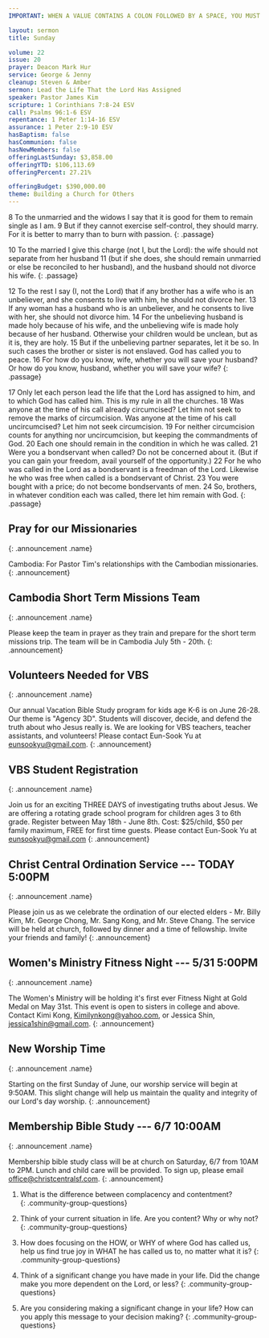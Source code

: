 ```yaml
---
IMPORTANT: WHEN A VALUE CONTAINS A COLON FOLLOWED BY A SPACE, YOU MUST USE &#58;

layout: sermon
title: Sunday

volume: 22
issue: 20
prayer: Deacon Mark Hur
service: George & Jenny
cleanup: Steven & Amber
sermon: Lead the Life That the Lord Has Assigned
speaker: Pastor James Kim
scripture: 1 Corinthians 7:8-24 ESV
call: Psalms 96:1-6 ESV
repentance: 1 Peter 1:14-16 ESV
assurance: 1 Peter 2:9-10 ESV
hasBaptism: false
hasCommunion: false
hasNewMembers: false
offeringLastSunday: $3,858.00
offeringYTD: $106,113.69
offeringPercent: 27.21%

offeringBudget: $390,000.00
theme: Building a Church for Others
---
```


8 To the unmarried and the widows I say that it is good for them to remain single as I am. 9 But if they cannot exercise self-control, they should marry. For it is better to marry than to burn with passion.
{: .passage}

10 To the married I give this charge (not I, but the Lord): the wife should not separate from her husband 11 (but if she does, she should remain unmarried or else be reconciled to her husband), and the husband should not divorce his wife.
{: .passage}

12 To the rest I say (I, not the Lord) that if any brother has a wife who is an unbeliever, and she consents to live with him, he should not divorce her. 13 If any woman has a husband who is an unbeliever, and he consents to live with her, she should not divorce him. 14 For the unbelieving husband is made holy because of his wife, and the unbelieving wife is made holy because of her husband. Otherwise your children would be unclean, but as it is, they are holy. 15 But if the unbelieving partner separates, let it be so. In such cases the brother or sister is not enslaved. God has called you to peace. 16 For how do you know, wife, whether you will save your husband? Or how do you know, husband, whether you will save your wife?
{: .passage}

17 Only let each person lead the life that the Lord has assigned to him, and to which God has called him. This is my rule in all the churches. 18 Was anyone at the time of his call already circumcised? Let him not seek to remove the marks of circumcision. Was anyone at the time of his call uncircumcised? Let him not seek circumcision. 19 For neither circumcision counts for anything nor uncircumcision, but keeping the commandments of God. 20 Each one should remain in the condition in which he was called. 21 Were you a bondservant when called? Do not be concerned about it. (But if you can gain your freedom, avail yourself of the opportunity.) 22 For he who was called in the Lord as a bondservant is a freedman of the Lord. Likewise he who was free when called is a bondservant of Christ. 23 You were bought with a price; do not become bondservants of men. 24 So, brothers, in whatever condition each was called, there let him remain with God.
{: .passage}

## Pray for our Missionaries
{: .announcement .name}

Cambodia: For Pastor Tim's relationships with the Cambodian missionaries.
{: .announcement}

## Cambodia Short Term Missions Team
{: .announcement .name}

Please keep the team in prayer as they train and prepare for the short term missions trip. The team will be in Cambodia July 5th - 20th.
{: .announcement}

## Volunteers Needed for VBS
{: .announcement .name}

Our annual Vacation Bible Study program for kids age K-6 is on June 26-28.  Our theme is "Agency 3D".  Students will discover, decide, and defend the truth about who Jesus really is.  We are looking for VBS teachers, teacher assistants, and volunteers! Please contact Eun-Sook Yu at eunsookyu@gmail.com.
{: .announcement}

## VBS Student Registration
{: .announcement .name}

Join us for an exciting THREE DAYS of investigating truths about Jesus.  We are offering a rotating grade school program for children ages 3 to 6th grade.  Register between May 18th - June 8th. Cost: $25/child, $50 per family maximum, FREE for first time guests. Please contact Eun-Sook Yu at eunsookyu@gmail.com
{: .announcement}

## Christ Central Ordination Service --- TODAY 5:00PM
{: .announcement .name}

Please join us as we celebrate the ordination of our elected elders - Mr. Billy Kim, Mr. George Chong, Mr. Sang Kong, and Mr. Steve Chang. The service will be held at church, followed by dinner and a time of fellowship. Invite your friends and family!
{: .announcement}

## Women's Ministry Fitness Night --- 5/31 5:00PM
{: .announcement  .name}

The Women's Ministry will be holding it's first ever Fitness Night at Gold Medal on May 31st. This event is open to sisters in college and above. Contact Kimi Kong, Kimilynkong@yahoo.com, or Jessica Shin, jessica1shin@gmail.com.
{: .announcement}

## New Worship Time
{: .announcement  .name}

Starting on the first Sunday of June, our worship service will begin at 9:50AM. This slight change will help us maintain the quality and integrity of our Lord's day worship.
{: .announcement}

## Membership Bible Study --- 6/7 10:00AM
{: .announcement  .name}

Membership bible study class will be at church on Saturday, 6/7 from 10AM to 2PM. Lunch and child care will be provided. To sign up, please email office@christcentralsf.com.
{: .announcement}

1)  What is the difference between complacency and contentment?  
{: .community-group-questions}

2) Think of your current situation in life. Are you content? Why or why not? 
{: .community-group-questions}

3) How does focusing on the HOW, or WHY of where God has called us, help us find true joy in WHAT he has called us to, no matter what it is?
{: .community-group-questions}

4) Think of a significant change you have made in your life. Did the change make you more dependent on the Lord, or less?
{: .community-group-questions}

5) Are you considering making a significant change in your life? How can you apply this message to your decision making?
{: .community-group-questions}

